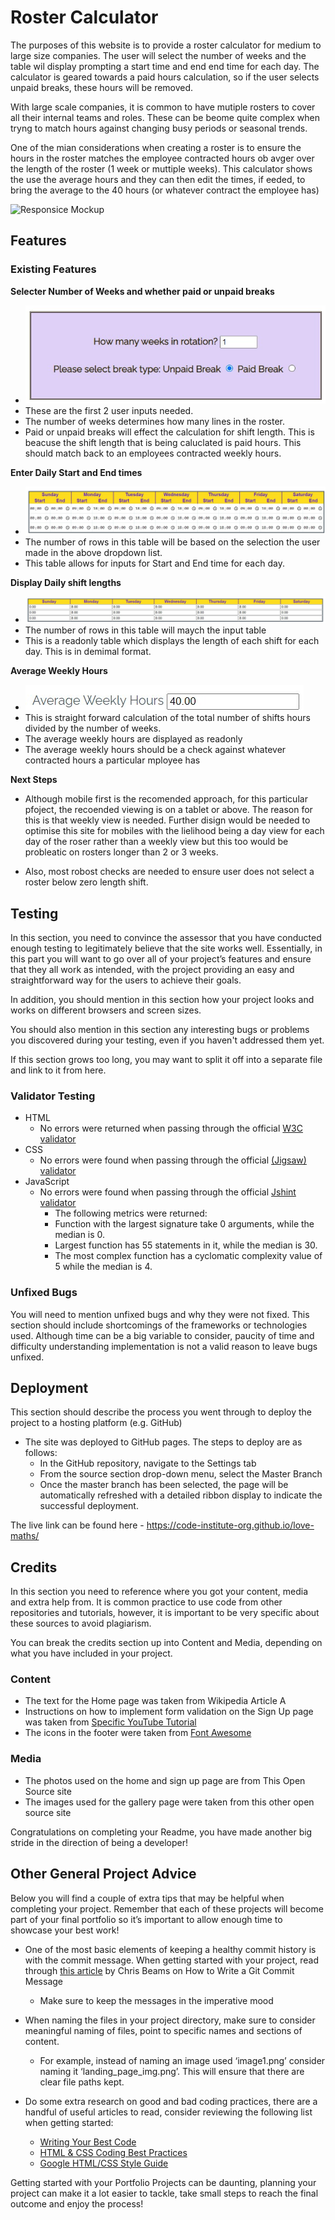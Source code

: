 # Roster Calculator

The purposes of this website is to provide a roster calculator for medium to large size companies. The user will select the number of weeks and the table wil display prompting a start time and end end time for each day. The calculator is geared towards a paid hours calculation, so if the user selects unpaid breaks, these hours will be removed. 

With large scale companies, it is common to have mutiple rosters to cover all their internal teams and roles. These can be beome quite complex when tryng to match hours against changing busy periods or seasonal trends.

One of the mian considerations when creating a roster is to ensure the hours in the roster matches the employee contracted hours ob avger over the length of the roster (1 week or muttiple weeks). This calculator shows the use the average hours and they can then edit the times, if eeded, to bring the average to the 40 hours (or whatever contract the employee has)

![Responsice Mockup](assets)

## Features 

### Existing Features

__Selecter Number of Weeks and whether paid or unpaid breaks__
  - ![Drop down list and Raio buttons](assets/images/questions.jpg)
  - These are the first 2 user inputs needed. 
  - The number of weeks determines how many lines in the roster.
  - Paid or unpaid breaks will effect the calculation for shift length. This is beacuse the shift length that is being caluclated is paid hours. This should match back to an employees contracted weekly hours.


__Enter Daily Start and End times__

  - ![Input table](assets/images/input-table.jpg)
  - The number of rows in this table will be based on the selection the user made in the above dropdown list.
  - This table allows for inputs for Start and End time for each day. 


__Display Daily shift lengths__

  - ![Input table](assets/images/display-table.jpg)
  - The number of rows in this table will maych the input table
  - This is a readonly table which displays the length of each shift for each day. This is in demimal format.

__Average Weekly Hours__

  - ![Input table](assets/images/weekly-average-hours.jpg)
  - This is straight forward calculation of the total number of shifts hours divided by the number of weeks.
  - The average weekly hours are displayed as readonly
  - The average weekly hours should be a check against whatever contracted hours a particular mployee has

__Next Steps__
  - Although mobile first is the recomended approach, for this particular pfoject, the recoended viewing is on a tablet or above. The reason for this is that weekly view is needed. Further disign would be needed to optimise this site for mobiles with the lielihood being a day view for each day of the roser rather than a weekly view but this too would be probleatic on rosters longer than 2 or 3 weeks.

  - Also, most robost checks are needed to ensure user does not select a roster below zero length shift.

## Testing 

In this section, you need to convince the assessor that you have conducted enough testing to legitimately believe that the site works well. Essentially, in this part you will want to go over all of your project’s features and ensure that they all work as intended, with the project providing an easy and straightforward way for the users to achieve their goals.

In addition, you should mention in this section how your project looks and works on different browsers and screen sizes.

You should also mention in this section any interesting bugs or problems you discovered during your testing, even if you haven't addressed them yet.

If this section grows too long, you may want to split it off into a separate file and link to it from here.


### Validator Testing 

- HTML
    - No errors were returned when passing through the official [W3C validator](https://validator.w3.org/nu/?doc=https%3A%2F%2Fcode-institute-org.github.io%2Flove-maths%2F)
- CSS
    - No errors were found when passing through the official [(Jigsaw) validator](https://jigsaw.w3.org/css-validator/validator?uri=https%3A%2F%2Fvalidator.w3.org%2Fnu%2F%3Fdoc%3Dhttps%253A%252F%252Fcode-institute-org.github.io%252Flove-maths%252F&profile=css3svg&usermedium=all&warning=1&vextwarning=&lang=en)
- JavaScript
    - No errors were found when passing through the official [Jshint validator](https://jshint.com/)
      - The following metrics were returned: 
      - Function with the largest signature take 0 arguments, while the median is 0.
      - Largest function has 55 statements in it, while the median is 30.
      - The most complex function has a cyclomatic complexity value of 5 while the median is 4.


### Unfixed Bugs

You will need to mention unfixed bugs and why they were not fixed. This section should include shortcomings of the frameworks or technologies used. Although time can be a big variable to consider, paucity of time and difficulty understanding implementation is not a valid reason to leave bugs unfixed. 

## Deployment

This section should describe the process you went through to deploy the project to a hosting platform (e.g. GitHub) 

- The site was deployed to GitHub pages. The steps to deploy are as follows: 
  - In the GitHub repository, navigate to the Settings tab 
  - From the source section drop-down menu, select the Master Branch
  - Once the master branch has been selected, the page will be automatically refreshed with a detailed ribbon display to indicate the successful deployment. 

The live link can be found here - https://code-institute-org.github.io/love-maths/


## Credits 

In this section you need to reference where you got your content, media and extra help from. It is common practice to use code from other repositories and tutorials, however, it is important to be very specific about these sources to avoid plagiarism. 

You can break the credits section up into Content and Media, depending on what you have included in your project. 

### Content 

- The text for the Home page was taken from Wikipedia Article A
- Instructions on how to implement form validation on the Sign Up page was taken from [Specific YouTube Tutorial](https://www.youtube.com/)
- The icons in the footer were taken from [Font Awesome](https://fontawesome.com/)

### Media

- The photos used on the home and sign up page are from This Open Source site
- The images used for the gallery page were taken from this other open source site


Congratulations on completing your Readme, you have made another big stride in the direction of being a developer! 

## Other General Project Advice

Below you will find a couple of extra tips that may be helpful when completing your project. Remember that each of these projects will become part of your final portfolio so it’s important to allow enough time to showcase your best work! 

- One of the most basic elements of keeping a healthy commit history is with the commit message. When getting started with your project, read through [this article](https://chris.beams.io/posts/git-commit/) by Chris Beams on How to Write  a Git Commit Message 
  - Make sure to keep the messages in the imperative mood 

- When naming the files in your project directory, make sure to consider meaningful naming of files, point to specific names and sections of content.
  - For example, instead of naming an image used ‘image1.png’ consider naming it ‘landing_page_img.png’. This will ensure that there are clear file paths kept. 

- Do some extra research on good and bad coding practices, there are a handful of useful articles to read, consider reviewing the following list when getting started:
  - [Writing Your Best Code](https://learn.shayhowe.com/html-css/writing-your-best-code/)
  - [HTML & CSS Coding Best Practices](https://medium.com/@inceptiondj.info/html-css-coding-best-practice-fadb9870a00f)
  - [Google HTML/CSS Style Guide](https://google.github.io/styleguide/htmlcssguide.html#General)

Getting started with your Portfolio Projects can be daunting, planning your project can make it a lot easier to tackle, take small steps to reach the final outcome and enjoy the process! 